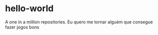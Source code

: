 # hello-world
A one in a million repositories.
Eu quero me tornar alguém que consegue fazer jogos bons
